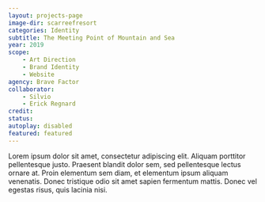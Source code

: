 ```yaml
---
layout: projects-page
image-dir: scarreefresort
categories: Identity
subtitle: The Meeting Point of Mountain and Sea
year: 2019
scope: 
    - Art Direction
    - Brand Identity
    - Website
agency: Brave Factor
collaborator: 
    - Silvio
    - Erick Regnard
credit:
status:
autoplay: disabled
featured: featured
---
```


Lorem ipsum dolor sit amet, consectetur adipiscing elit. Aliquam porttitor pellentesque justo. Praesent blandit dolor sem, sed pellentesque lectus ornare at. Proin elementum sem diam, et elementum ipsum aliquam venenatis. Donec tristique odio sit amet sapien fermentum mattis. Donec vel egestas risus, quis lacinia nisi.